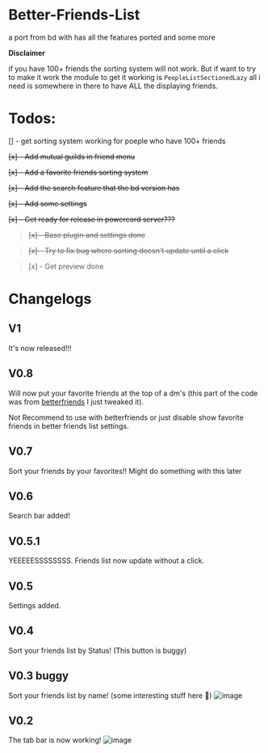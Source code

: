 # Better-Friends-List

a port from bd with has all the features ported and some more

**Disclaimer**

if you have 100+ friends the sorting system will not work. But if want to try to make it work the module to get it working is `PeopleListSectionedLazy` all i need is somewhere in there to have ALL the displaying friends.

# Todos:

[] - get sorting system working for poeple who have 100+ friends

~~[x] - Add mutual guilds in friend menu~~

~~[x] - Add a favorite friends sorting system~~

~~[x] - Add the search feature that the bd version has~~

~~[x] - Add some settings~~

~~[x] - Get ready for release in powercord server???~~

> ~~[x] - Base plugin and settings done~~

> ~~[x] - Try to fix bug where sorting doesn't update until a click~~

> [x] - Get preview done

# Changelogs

## V1

It's now released!!!

## V0.8

Will now put your favorite friends at the top of a dm's (this part of the code was from [betterfriends](https://github.com/powercord-community/betterfriends) I just tweaked it).

Not Recommend to use with betterfriends or just disable show favorite friends in better friends list settings.

## V0.7

Sort your friends by your favorites!!
Might do something with this later

## V0.6

Search bar added!

## V0.5.1

YEEEEESSSSSSSS. Friends list now update without a click.

## V0.5

Settings added.

## V0.4

Sort your friends list by Status! (This button is buggy)

## V0.3 buggy

Sort your friends list by name! (some interesting stuff here :eyes:)
![image](https://user-images.githubusercontent.com/54505527/110262861-f6eaef80-7f82-11eb-8f97-462968526005.png)

## V0.2

The tab bar is now working!
![image](https://user-images.githubusercontent.com/54505527/110188905-662ddb80-7deb-11eb-8f8b-3246d8bbbe3d.png)
